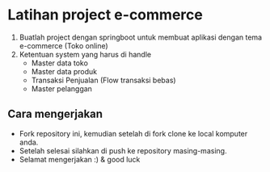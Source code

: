 # Latihan project e-commerce

1. Buatlah project dengan springboot untuk membuat aplikasi dengan tema e-commerce (Toko online)
2. Ketentuan system yang harus di handle
    - Master data toko
    - Master data produk
    - Transaksi Penjualan (Flow transaksi bebas)
    - Master pelanggan


## Cara mengerjakan

- Fork repository ini, kemudian setelah di fork clone ke local komputer anda.
- Setelah selesai silahkan di push ke repository masing-masing.
- Selamat mengerjakan :) & good luck

